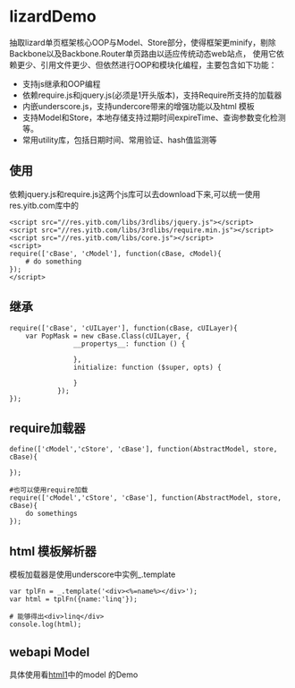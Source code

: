 # lizardDemo

抽取lizard单页框架核心OOP与Model、Store部分，使得框架更minify，剔除Backbone以及Backbone.Router单页路由以适应传统动态web站点，
使用它依赖更少、引用文件更少、但依然进行OOP和模块化编程，主要包含如下功能：
+ 支持js继承和OOP编程
+ 依赖require.js和jquery.js(必须是1开头版本)，支持Require所支持的加载器
+ 内嵌underscore.js，支持undercore带来的增强功能以及html 模板
+ 支持Model和Store，本地存储支持过期时间expireTime、查询参数变化检测等。
+ 常用utility库，包括日期时间、常用验证、hash值监测等

## 使用

依赖jquery.js和require.js这两个js库可以去download下来,可以统一使用res.yitb.com库中的

```
<script src="//res.yitb.com/libs/3rdlibs/jquery.js"></script>
<script src="//res.yitb.com/libs/3rdlibs/require.min.js"></script>
<script src="//res.yitb.com/libs/core.js"></script>
<script>
require(['cBase', 'cModel'], function(cBase, cModel){
    # do something
});
</script>
```


## 继承

```
require(['cBase', 'cUILayer'], function(cBase, cUILayer){
    var PopMask = new cBase.Class(cUILayer, {
                __propertys__: function () {

                },
                initialize: function ($super, opts) {

                }
            });
});

```

## require加载器

```
define(['cModel','cStore', 'cBase'], function(AbstractModel, store, cBase){

});

#也可以使用require加载
require(['cModel','cStore', 'cBase'], function(AbstractModel, store, cBase){
    do somethings
});
```

## html 模板解析器

模板加载器是使用underscore中实例_.template

```
var tplFn = _.template('<div><%=name%></div>');
var html = tplFn({name:'linq'});

# 能够得出<div>linq</div>
console.log(html);

```

## webapi Model

具体使用看[html1](html_1.html)中的model 的Demo


